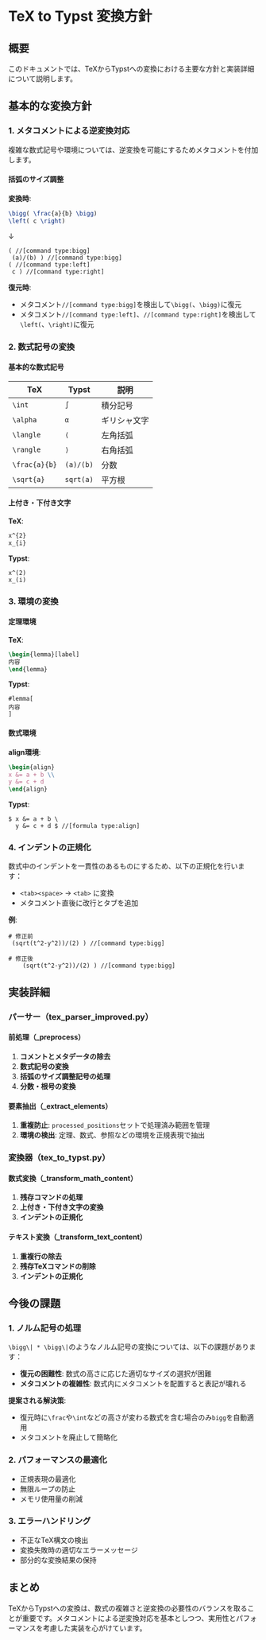 # TeX to Typst 変換方針

## 概要

このドキュメントでは、TeXからTypstへの変換における主要な方針と実装詳細について説明します。

## 基本的な変換方針

### 1. メタコメントによる逆変換対応

複雑な数式記号や環境については、逆変換を可能にするためメタコメントを付加します。

#### 括弧のサイズ調整

**変換時**:
```tex
\bigg( \frac{a}{b} \bigg)
\left( c \right)
```
↓
```typst
( //[command type:bigg]
 (a)/(b) ) //[command type:bigg]
( //[command type:left]
 c ) //[command type:right]
```

**復元時**:
- メタコメント`//[command type:bigg]`を検出して`\bigg(`、`\bigg)`に復元
- メタコメント`//[command type:left]`、`//[command type:right]`を検出して`\left(`、`\right)`に復元

### 2. 数式記号の変換

#### 基本的な数式記号

| TeX | Typst | 説明 |
|-----|-------|------|
| `\int` | `∫` | 積分記号 |
| `\alpha` | `α` | ギリシャ文字 |
| `\langle` | `⟨` | 左角括弧 |
| `\rangle` | `⟩` | 右角括弧 |
| `\frac{a}{b}` | `(a)/(b)` | 分数 |
| `\sqrt{a}` | `sqrt(a)` | 平方根 |

#### 上付き・下付き文字

**TeX**:
```tex
x^{2}
x_{i}
```

**Typst**:
```typst
x^(2)
x_(i)
```

### 3. 環境の変換

#### 定理環境

**TeX**:
```tex
\begin{lemma}[label]
内容
\end{lemma}
```

**Typst**:
```typst
#lemma[
内容
]
```

#### 数式環境

**align環境**:
```tex
\begin{align}
x &= a + b \\
y &= c + d
\end{align}
```

**Typst**:
```typst
$ x &= a + b \
  y &= c + d $ //[formula type:align]
```

### 4. インデントの正規化

数式中のインデントを一貫性のあるものにするため、以下の正規化を行います：

- `<tab><space>` → `<tab>` に変換
- メタコメント直後に改行とタブを追加

**例**:
```typst
# 修正前
 (sqrt(t^2-y^2))/(2) ) //[command type:bigg]

# 修正後
	(sqrt(t^2-y^2))/(2) ) //[command type:bigg]
```

## 実装詳細

### パーサー（tex_parser_improved.py）

#### 前処理（_preprocess）

1. **コメントとメタデータの除去**
2. **数式記号の変換**
3. **括弧のサイズ調整記号の処理**
4. **分数・根号の変換**

#### 要素抽出（_extract_elements）

1. **重複防止**: `processed_positions`セットで処理済み範囲を管理
2. **環境の検出**: 定理、数式、参照などの環境を正規表現で抽出

### 変換器（tex_to_typst.py）

#### 数式変換（_transform_math_content）

1. **残存コマンドの処理**
2. **上付き・下付き文字の変換**
3. **インデントの正規化**

#### テキスト変換（_transform_text_content）

1. **重複行の除去**
2. **残存TeXコマンドの削除**
3. **インデントの正規化**

## 今後の課題

### 1. ノルム記号の処理

`\bigg\| * \bigg\|`のようなノルム記号の変換については、以下の課題があります：

- **復元の困難性**: 数式の高さに応じた適切なサイズの選択が困難
- **メタコメントの複雑性**: 数式内にメタコメントを配置すると表記が壊れる

**提案される解決策**:
- 復元時に`\frac`や`\int`などの高さが変わる数式を含む場合のみ`bigg`を自動適用
- メタコメントを廃止して簡略化

### 2. パフォーマンスの最適化

- 正規表現の最適化
- 無限ループの防止
- メモリ使用量の削減

### 3. エラーハンドリング

- 不正なTeX構文の検出
- 変換失敗時の適切なエラーメッセージ
- 部分的な変換結果の保持

## まとめ

TeXからTypstへの変換は、数式の複雑さと逆変換の必要性のバランスを取ることが重要です。メタコメントによる逆変換対応を基本としつつ、実用性とパフォーマンスを考慮した実装を心がけています。
